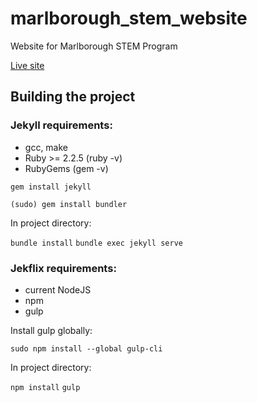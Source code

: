 # marlborough_stem_website
Website for Marlborough STEM Program

[Live site](https://marlborough-school.github.io/stem_website)


## Building the project

### Jekyll requirements:

* gcc, make
* Ruby >= 2.2.5 (ruby -v)
* RubyGems (gem -v)

`gem install jekyll`

`(sudo) gem install bundler`

In project directory:

`bundle install`
`bundle exec jekyll serve`

### Jekflix requirements:

* current NodeJS
* npm
* gulp

Install gulp globally:

`sudo npm install --global gulp-cli`

In project directory:

`npm install`
`gulp`






